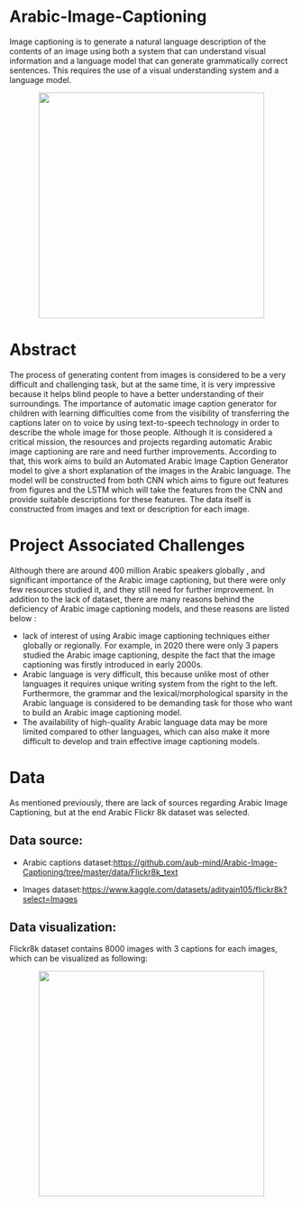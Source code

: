 # Arabic-Image-Captioning
Image captioning is to generate a natural language description of the contents of an image using both a system that can understand visual information and a language model that can generate grammatically correct sentences. This requires the use of a visual understanding system and a language model.

<p align="center">
<img src="https://user-images.githubusercontent.com/113424173/215345176-86dee413-2c28-4d55-b185-ea34c99ea111.png" width="400" height="400">
</p>

# Abstract
The process of generating content from images is considered to be a very difficult and challenging task, but at the same time, it is very impressive because it helps blind people to have a better understanding of their surroundings. The importance of automatic image caption generator for children with learning difficulties come from the visibility of transferring the captions later on to voice by using text-to-speech technology in order to describe the whole image for those people. Although it is considered a critical mission, the resources and projects regarding automatic Arabic image captioning are rare and need further improvements. According to that, this work aims to build an Automated Arabic Image Caption Generator model to give a short explanation of the images in the Arabic language. The model will be constructed from both CNN which aims to figure out features from figures and the LSTM which will take the features from the CNN and provide suitable descriptions for these features.  The data itself is constructed from images and text or description for each image.
# Project Associated Challenges
Although there are around 400 million Arabic speakers globally , and significant importance of the Arabic image captioning, but there were only few resources studied it, and they still need for further improvement. In addition to the lack of dataset, there are many reasons behind the deficiency of Arabic image captioning models, and these reasons are listed below :
* lack of interest of using Arabic image captioning techniques either globally or regionally. For example, in 2020 there were only 3 papers studied the Arabic image captioning, despite the fact that the image captioning was firstly introduced in early 2000s.
* Arabic language is very difficult, this because unlike most of other languages it requires unique writing system from the right to the left. Furthermore, the grammar and the lexical/morphological sparsity in the Arabic language is considered to be demanding task for those who want to build an Arabic image captioning model.
* The availability of high-quality Arabic language data may be more limited compared to other languages, which can also make it more difficult to develop and train effective image captioning models.
# Data 
As mentioned previously, there are lack of sources regarding Arabic Image Captioning, but at the end Arabic Flickr 8k dataset was selected.
## Data source:

* Arabic captions dataset:https://github.com/aub-mind/Arabic-Image-Captioning/tree/master/data/Flickr8k_text

* Images dataset:https://www.kaggle.com/datasets/adityajn105/flickr8k?select=Images

## Data visualization:
Flickr8k dataset contains 8000 images with 3 captions for each images, which can be visualized as following:

<p align="center">
<img src="!https://user-images.githubusercontent.com/113424173/215352281-eb9a087e-e869-4ed1-9495-2fe2c5e582b8.png" width="400" height="400">
</p>

